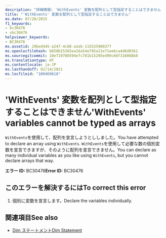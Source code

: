 ```yaml
---
description: "詳細情報: 'WithEvents' 変数を配列として型指定することはできません"
title: "'WithEvents' 変数を配列として型指定することはできません"
ms.date: 07/20/2015
f1_keywords:
- bc30476
- vbc30476
helpviewer_keywords:
- BC30476
ms.assetid: 29bed445-a247-4c88-a1eb-115535900377
ms.openlocfilehash: b650b25365ea16a54e795a21e71ee6ca4d6d0361
ms.sourcegitcommit: 10e719780594efc781b15295e499c66f316068b8
ms.translationtype: HT
ms.contentlocale: ja-JP
ms.lasthandoff: 02/14/2021
ms.locfileid: "100469618"
---
```

# <a name="withevents-variables-cannot-be-typed-as-arrays"></a><span data-ttu-id="49945-103">'WithEvents' 変数を配列として型指定することはできません</span><span class="sxs-lookup"><span data-stu-id="49945-103">'WithEvents' variables cannot be typed as arrays</span></span>

<span data-ttu-id="49945-104">`WithEvents`を使用して、配列を宣言しようとししました。</span><span class="sxs-lookup"><span data-stu-id="49945-104">You have attempted to declare an array using `WithEvents`.</span></span> <span data-ttu-id="49945-105">`WithEvents`を使用して必要な数の個別変数を宣言できますが、そのように配列を宣言できません。</span><span class="sxs-lookup"><span data-stu-id="49945-105">You can declare as many individual variables as you like using `WithEvents`, but you cannot declare arrays that way.</span></span>  
  
 <span data-ttu-id="49945-106">**エラー ID:** BC30476</span><span class="sxs-lookup"><span data-stu-id="49945-106">**Error ID:** BC30476</span></span>  
  
## <a name="to-correct-this-error"></a><span data-ttu-id="49945-107">このエラーを解決するには</span><span class="sxs-lookup"><span data-stu-id="49945-107">To correct this error</span></span>  
  
1. <span data-ttu-id="49945-108">個別に変数を宣言します。</span><span class="sxs-lookup"><span data-stu-id="49945-108">Declare the variables individually.</span></span>  
  
## <a name="see-also"></a><span data-ttu-id="49945-109">関連項目</span><span class="sxs-lookup"><span data-stu-id="49945-109">See also</span></span>

- [<span data-ttu-id="49945-110">Dim ステートメント</span><span class="sxs-lookup"><span data-stu-id="49945-110">Dim Statement</span></span>](../language-reference/statements/dim-statement.md)
